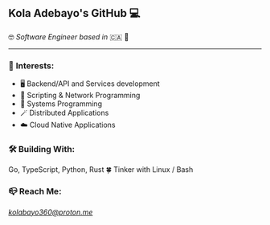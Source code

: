 ## **Kola Adebayo's GitHub 💻**

🤓 _Software Engineer based in_ 🇨🇦 🍁

---

### 🚀 **Interests**:

- 🖥️ Backend/API and Services development
- 🔌 Scripting & Network Programming
- 🦀 Systems Programming
- 🪄 Distributed Applications
- ☁️ Cloud Native Applications

### 🛠️ **Building With**:

Go, TypeScript, Python, Rust 🍀 Tinker with Linux / Bash

### 📪 **Reach Me**:

*kolabayo360@proton.me*

<!---
windevkay/windevkay is a ✨ special ✨ repository because its `README.md` (this file) appears on your GitHub profile.
You can click the Preview link to take a look at your changes.
--->
